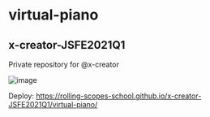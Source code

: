 # virtual-piano
## x-creator-JSFE2021Q1
Private repository for @x-creator

![image](https://user-images.githubusercontent.com/58302137/112038676-f9457000-8b64-11eb-87c4-86c94003f374.png)

 Deploy:  https://rolling-scopes-school.github.io/x-creator-JSFE2021Q1/virtual-piano/
